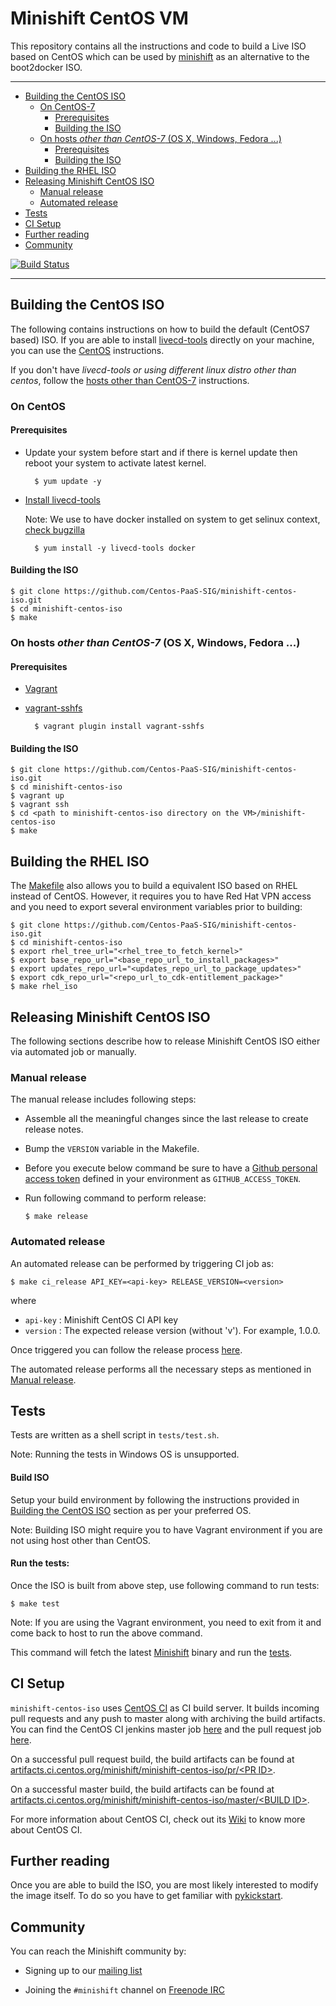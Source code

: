 <a name="creating-a-minishift-centos-iso"></a>
# Minishift CentOS VM

This repository contains all the instructions and code to build a Live ISO based on CentOS
which can be used by [minishift](https://github.com/Centos-PaaS-SIG/minishift) as an alternative to
the boot2docker ISO.

----

<!-- MarkdownTOC -->

- [Building the CentOS ISO](#building-the-centos-iso)
	- [On CentOS-7](#on-centos)
		- [Prerequisites](#prerequisites)
		- [Building the ISO](#building-the-iso)
	- [On hosts _other than CentOS-7_ \(OS X, Windows, Fedora ...\)](#non-centos7-hosts)
		- [Prerequisites](#prerequisites-1)
		- [Building the ISO](#building-the-iso-1)
- [Building the RHEL ISO](#building-the-rhel-iso)
- [Releasing Minishift CentOS ISO](#releasing-minishift-centos-iso)
  - [Manual release](#manual-release)
  - [Automated release](#automated-release)
- [Tests](#tests)
- [CI Setup](#ci-setup)
- [Further reading](#further-reading)
- [Community](#community)

<!-- /MarkdownTOC -->

[![Build Status](https://ci.centos.org/buildStatus/icon?job=minishift-centos-iso)](https://ci.centos.org/job/minishift-centos-iso/)

----

<a name="building-the-centos-iso"></a>
## Building the CentOS ISO

The following contains instructions on how to build the default (CentOS7 based) ISO.
If you are able to install [livecd-tools](https://github.com/rhinstaller/livecd-tools)
directly on your machine, you can use the [CentOS](#on-centos) instructions.

If you don't have _livecd-tools or using different linux distro other than centos_, follow the
[hosts other than CentOS-7](#non-centos7-hosts) instructions.

<a name="on-centos"></a>
### On CentOS

<a name="prerequisites"></a>
#### Prerequisites
* Update your system before start and if there is kernel update then reboot your system to activate latest kernel.

        $ yum update -y

* [Install livecd-tools](https://github.com/rhinstaller/livecd-tools)

  Note: We use to have docker installed on system to get selinux context, [check bugzilla](https://bugzilla.redhat.com/show_bug.cgi?id=1303565)

        $ yum install -y livecd-tools docker


<a name="building-the-iso"></a>
#### Building the ISO

```
$ git clone https://github.com/Centos-PaaS-SIG/minishift-centos-iso.git
$ cd minishift-centos-iso
$ make
```

<a name="non-centos7-hosts"></a>
### On hosts _other than CentOS-7_ (OS X, Windows, Fedora ...)

<a name="prerequisites-1"></a>
#### Prerequisites

* [Vagrant](https://www.vagrantup.com/)
* [vagrant-sshfs](https://github.com/dustymabe/vagrant-sshfs)

        $ vagrant plugin install vagrant-sshfs

<a name="building-the-iso-1"></a>
#### Building the ISO

```
$ git clone https://github.com/Centos-PaaS-SIG/minishift-centos-iso.git
$ cd minishift-centos-iso
$ vagrant up
$ vagrant ssh
$ cd <path to minishift-centos-iso directory on the VM>/minishift-centos-iso
$ make
```

<a name="building-the-rhel-iso"></a>
## Building the RHEL ISO

The [Makefile](Makefile) also allows you to build a equivalent ISO based on RHEL instead
of CentOS. However, it requires you to have Red Hat VPN access and you need to export
several environment variables prior to building:

```
$ git clone https://github.com/Centos-PaaS-SIG/minishift-centos-iso.git
$ cd minishift-centos-iso
$ export rhel_tree_url="<rhel_tree_to_fetch_kernel>"
$ export base_repo_url="<base_repo_url_to_install_packages>"
$ export updates_repo_url="<updates_repo_url_to_package_updates>"
$ export cdk_repo_url="<repo_url_to_cdk-entitlement_package>"
$ make rhel_iso
```

<a name="releasing-minishift-centos-iso"></a>
## Releasing Minishift CentOS ISO

The following sections describe how to release Minishift CentOS ISO either via automated job or manually.

<a name="manual-release"></a>
### Manual release

The manual release includes following steps:

- Assemble all the meaningful changes since the last release to create release notes.
- Bump the `VERSION` variable in the Makefile.
- Before you execute below command be sure to have a [Github personal access token](https://help.github.com/articles/creating-an-access-token-for-command-line-use) defined in your environment as `GITHUB_ACCESS_TOKEN`.
- Run following command to perform release:

  ```shell
  $ make release
  ```

<a name="automated-release"></a>
### Automated release

An automated release can be performed by triggering CI job as:

```shell
$ make ci_release API_KEY=<api-key> RELEASE_VERSION=<version>
```

where

  - `api-key` : Minishift CentOS CI API key
  - `version` : The expected release version (without 'v'). For example, 1.0.0.

Once triggered you can follow the release process [here](https://ci.centos.org/job/minishift-centos-iso-release/).

The automated release performs all the necessary steps as mentioned in [Manual release](#manual-release).


<a name="tests"></a>
## Tests

Tests are written as a shell script in `tests/test.sh`.

Note: Running the tests in Windows OS is unsupported.

#### Build ISO

Setup your build environment by following the instructions provided in [Building the CentOS ISO](#building-the-centos-iso) section as per your preferred OS.

Note: Building ISO might require you to have Vagrant environment if you are not using host other than CentOS.

#### Run the tests:

Once the ISO is built from above step, use following command to run tests:

```
$ make test
```

Note: If you are using the Vagrant environment, you need to exit from it and come back to host to run the above command.

This command will fetch the latest [Minishift](http://github/minishift/minishift) binary and run the [tests](tests/test.sh).

<a name="ci-setup"></a>
## CI Setup

`minishift-centos-iso` uses [CentOS CI](https://ci.centos.org/) as CI build server.
It builds incoming pull requests and any push to master along with archiving the build artifacts.
You can find the CentOS CI jenkins master job [here](https://ci.centos.org/job/minishift-centos-iso/) and the pull request job [here](https://ci.centos.org/job/minishift-centos-iso-pr/).

On a successful pull request build, the build artifacts can be found at
[artifacts.ci.centos.org/minishift/minishift-centos-iso/pr/\<PR ID\>](http://artifacts.ci.centos.org/minishift/minishift-centos-iso/pr/).

On a successful master build, the build artifacts can be found at
[artifacts.ci.centos.org/minishift/minishift-centos-iso/master/\<BUILD ID\>](http://artifacts.ci.centos.org/minishift/minishift-centos-iso/master/).

For more information about CentOS CI, check out its [Wiki](https://wiki.centos.org/QaWiki/CI) to
know more about CentOS CI.

<a name="further-reading"></a>
## Further reading

Once you are able to build the ISO, you are most likely interested to modify the
image itself. To do so you have to get familiar with
[pykickstart](https://github.com/rhinstaller/pykickstart/blob/master/docs/kickstart-docs.rst).

<a name="community"></a>
## Community

You can reach the Minishift community by:

- Signing up to our [mailing list](https://lists.minishift.io/admin/lists/minishift.lists.minishift.io)

- Joining the `#minishift` channel on [Freenode IRC](https://freenode.net/)